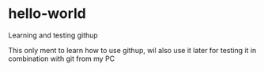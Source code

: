 # hello-world
Learning and testing githup

This only ment to learn how to use githup, wil also use it later for testing it in combination with git from my PC

